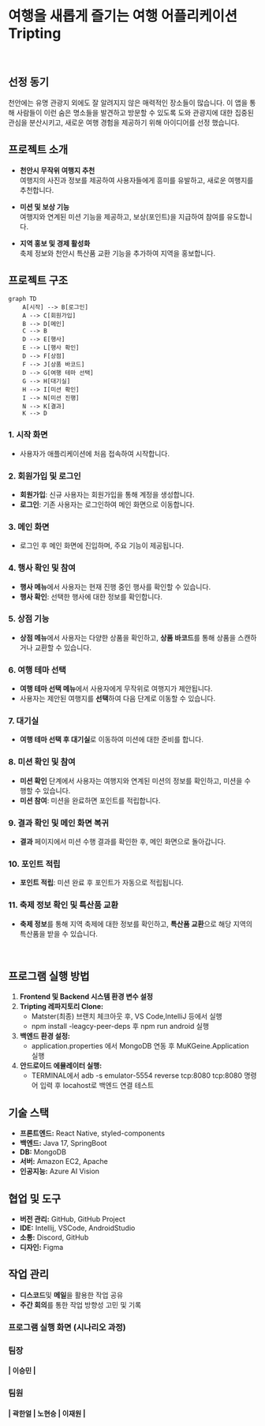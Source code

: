 # 여행을 새롭게 즐기는 여행 어플리케이션 Tripting

<br>

## 선정 동기
천안에는 유명 관광지 외에도 잘 알려지지 않은 매력적인 장소들이 많습니다.
이 앱을 통해 사람들이 이런 숨은 명소들을 발견하고 방문할 수 있도록 도와
관광지에 대한 집중된 관심을 분산시키고, 새로운 여행 경험을 제공하기 위해
아이디어를 선정 했습니다.

## 프로젝트 소개

- **천안시 무작위 여행지 추천**  
  여행지의 사진과 정보를 제공하여 사용자들에게 흥미를 유발하고, 새로운 여행지를 추천합니다.

- **미션 및 보상 기능**  
  여행지와 연계된 미션 기능을 제공하고, 보상(포인트)을 지급하여 참여를 유도합니다.

- **지역 홍보 및 경제 활성화**  
  축제 정보와 천안시 특산품 교환 기능을 추가하여 지역을 홍보합니다.

## 프로젝트 구조

```mermaid
graph TD
    A[시작] --> B[로그인]
    A --> C[회원가입]
    B --> D[메인]
    C --> B
    D --> E[행사]
    E --> L[행사 확인]
    D --> F[상점]
    F --> J[상품 바코드]
    D --> G[여행 테마 선택]
    G --> H[대기실]
    H --> I[미션 확인]
    I --> N[미션 진행]
    N --> K[결과]
    K --> D
```
### 1. **시작 화면**
   - 사용자가 애플리케이션에 처음 접속하여 시작합니다.

### 2. **회원가입 및 로그인**
   - **회원가입**: 신규 사용자는 회원가입을 통해 계정을 생성합니다.
   - **로그인**: 기존 사용자는 로그인하여 메인 화면으로 이동합니다.

### 3. **메인 화면**
   - 로그인 후 메인 화면에 진입하며, 주요 기능이 제공됩니다.

### 4. **행사 확인 및 참여**
   - **행사 메뉴**에서 사용자는 현재 진행 중인 행사를 확인할 수 있습니다.
   - **행사 확인**: 선택한 행사에 대한 정보를 확인합니다.

### 5. **상점 기능**
   - **상점 메뉴**에서 사용자는 다양한 상품을 확인하고, **상품 바코드**를 통해 상품을 스캔하거나 교환할 수 있습니다.

### 6. **여행 테마 선택**
   - **여행 테마 선택 메뉴**에서 사용자에게 무작위로 여행지가 제안됩니다.
   - 사용자는 제안된 여행지를 **선택**하여 다음 단계로 이동할 수 있습니다.

### 7. **대기실**
   - **여행 테마 선택 후 대기실**로 이동하여 미션에 대한 준비를 합니다.

### 8. **미션 확인 및 참여**
   - **미션 확인** 단계에서 사용자는 여행지와 연계된 미션의 정보를 확인하고, 미션을 수행할 수 있습니다.
   - **미션 참여**: 미션을 완료하면 포인트를 적립합니다.

### 9. **결과 확인 및 메인 화면 복귀**
   - **결과** 페이지에서 미션 수행 결과를 확인한 후, 메인 화면으로 돌아갑니다.

### 10. **포인트 적립**
   - **포인트 적립**: 미션 완료 후 포인트가 자동으로 적립됩니다.

### 11. **축제 정보 확인 및 특산품 교환**
   - **축제 정보**를 통해 지역 축제에 대한 정보를 확인하고, **특산품 교환**으로 해당 지역의 특산품을 받을 수 있습니다.
<br>

## 프로그램 실행 방법

1. **Frontend 및 Backend 시스템 환경 변수 설정**
2. **Tripting 레파지토리 Clone:**
    - Matster(최종) 브랜치 체크아웃 후, VS Code,IntelliJ 등에서 실행
    - npm install -leagcy-peer-deps 후 npm run android 실행
3. **백엔드 환경 설정:**
    - application.properties 에서 MongoDB 연동 후 MuKGeine.Application 실행
4. **안드로이드 에뮬레이터 실행:**
    -   TERMINAL에서 adb -s emulator-5554 reverse tcp:8080 tcp:8080 명령어 입력 후 locahost로 백엔드 연결 테스트
 
## 기술 스택

- **프론트엔드:** React Native, styled-components
- **백엔드:** Java 17, SpringBoot
- **DB:** MongoDB
- **서버:** Amazon EC2, Apache
- **인공지능:** Azure AI Vision

## 협업 및 도구

- **버전 관리:** GitHub, GitHub Project
- **IDE:** Intellij, VSCode, AndroidStudio
- **소통:** Discord, GitHub
- **디자인:** Figma

## 작업 관리

- **디스코드**및 **메일**을 활용한 작업 공유
- **주간 회의**를 통한 작업 방향성 고민 및 기록

### 프로그램 실행 화면 (시나리오 과정)

### 팀장

#### | **이승민** |

### 팀원

#### | **곽한얼** | **노현승** | **이재원** |
